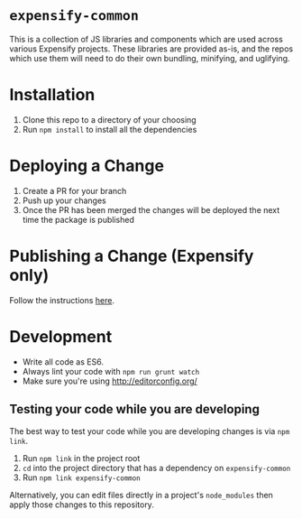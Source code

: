 # `expensify-common`
This is a collection of JS libraries and components which are used across various Expensify projects. These libraries are provided as-is, and the repos which use them will need to do their own bundling, minifying, and uglifying.

# Installation
1. Clone this repo to a directory of your choosing
2. Run `npm install` to install all the dependencies

# Deploying a Change
1. Create a PR for your branch
2. Push up your changes
3. Once the PR has been merged the changes will be deployed the next time the package is published

# Publishing a Change (Expensify only)
Follow the instructions [here](https://stackoverflow.com/c/expensify/questions/7216).

# Development
* Write all code as ES6.
* Always lint your code with `npm run grunt watch`
* Make sure you're using http://editorconfig.org/

## Testing your code while you are developing
The best way to test your code while you are developing changes is via `npm link`.

1. Run `npm link` in the project root
1. `cd` into the project directory that has a dependency on `expensify-common`
1. Run `npm link expensify-common`

Alternatively, you can edit files directly in a project's `node_modules` then apply those changes to this repository.
